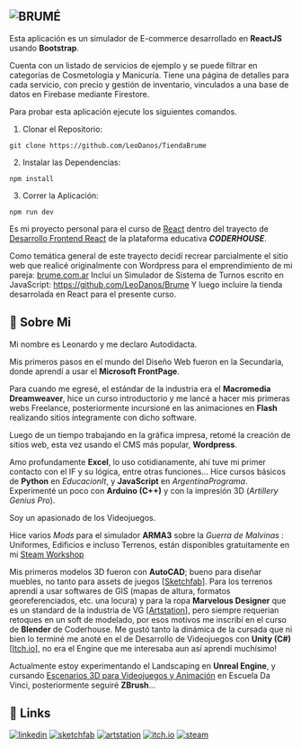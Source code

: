 ## <picture><source media="(prefers-color-scheme: dark)" srcset="https://brume.com.ar/wp-content/uploads/2024/02/brumeB_60.png"><source media="(prefers-color-scheme: light)" srcset="https://brume.com.ar/wp-content/uploads/2024/02/brumeN_60.png"><img alt="BRUMÉ"></picture>

Esta aplicación es un simulador de E-commerce desarrollado en **ReactJS** usando **Bootstrap**.

Cuenta con un listado de servicios de ejemplo y se puede filtrar en categorías de Cosmetología y Manicuría.
Tiene una página de detalles para cada servicio, con precio y gestión de inventario, vinculados a una base de datos en Firebase mediante Firestore.

Para probar esta aplicación ejecute los siguientes comandos.

1. Clonar el Repositorio:

```git clone https://github.com/LeoDanos/TiendaBrume```

2. Instalar las Dependencias:

```npm install```

3. Correr la Aplicación:

```npm run dev```

Es mi proyecto personal para el curso de [React](https://www.coderhouse.com/ar/online/reactjs) dentro del trayecto de [Desarrollo Frontend React](https://www.coderhouse.com/ar/online/carrera-online-desarrollo-frontend) de la plataforma educativa ***CODERHOUSE***. 

Como temática general de este trayecto decidí recrear parcialmente el sitio web que realicé originalmente con Wordpress para el emprendimiento de mi pareja: [brume.com.ar](https://brume.com.ar)
Incluí un Simulador de Sistema de Turnos escrito en JavaScript: https://github.com/LeoDanos/Brume
Y luego incluire la tienda desarrolada en React para el presente curso.

## 🚀 Sobre Mi
Mi nombre es Leonardo y me declaro Autodidacta.

Mis primeros pasos en el mundo del Diseño Web fueron en la Secundaria, donde aprendí a usar el **Microsoft FrontPage**.

Para cuando me egresé, el estándar de la industria era el **Macromedia Dreamweaver**, hice un curso introductorio y me lancé a hacer mis primeras webs Freelance, posteriormente incursioné en las animaciones en **Flash** realizando sitios íntegramente con dicho software.

Luego de un tiempo trabajando en la gráfica impresa, retomé la creación de sitios web, esta vez usando el CMS más popular, **Wordpress**.

Amo profundamente **Excel**, lo uso cotidianamente, ahí tuve mi primer contacto con el IF y su lógica, entre otras funciones... Hice cursos básicos de **Python** en _EducacionIt_, y **JavaScript** en _ArgentinaPrograma_. Experimenté un poco con **Arduino (C++)** y con la impresión 3D (_Artillery Genius Pro_).

Soy un apasionado de los Videojuegos.

Hice varios _Mods_ para el simulador **ARMA3** sobre la _Guerra de Malvinas_ : Uniformes, Edificios e incluso Terrenos, están disponibles gratuitamente en mi [Steam Workshop](https://steamcommunity.com/id/loro_cdm/myworkshopfiles/?appid=107410)

Mis primeros modelos 3D fueron con **AutoCAD**; bueno para diseñar muebles, no tanto para assets de juegos [[Sketchfab](https://sketchfab.com/leodanos)]. Para los terrenos aprendí a usar softwares de GIS (mapas de altura, formatos georeferenciados, etc. una locura) y para la ropa **Marvelous Designer** que es un standard de la industria de VG [[Artstation](https://artstation.com/leodanos)], pero siempre requerian retoques en un soft de modelado, por esos motivos me inscribí en el curso de **Blender** de Coderhouse. Me gustó tanto la dinámica de la cursada que ni bien lo terminé me anoté en el de Desarrollo de Videojuegos con **Unity (C#)** [[Itch.io](https://leodanos.itch.io/luxoo)], no era el Engine que me interesaba aun así aprendí muchísimo!

Actualmente estoy experimentando el Landscaping en **Unreal Engine**, y cursando [Escenarios 3D para Videojuegos y Animación](https://davinci.edu.ar/cursos/adultos/arte-3d-escenarios-para-videojuegos-y-animacion) en Escuela Da Vinci, posteriormente seguiré **ZBrush**...

## 🔗 Links
[![linkedin](https://img.shields.io/badge/linkedin-0A66C2?style=for-the-badge&logo=linkedin&logoColor=white)](https://www.linkedin.com/in/leonardodanos/)
[![sketchfab](https://img.shields.io/badge/sketchfab-%231CAAD9.svg?&style=for-the-badge&logo=sketchfab&logoColor=white)](https://sketchfab.com/leodanos)
[![artstation](https://img.shields.io/badge/artstation-%2313AFF0.svg?&style=for-the-badge&logo=artstation&logoColor=white)](https://artstation.com/leodanos)
[![itch.io](https://img.shields.io/badge/itch.io-%23FA5C5C.svg?&style=for-the-badge&logo=itch.io&logoColor=white)](https://leodanos.itch.io/luxoo)
[![steam](https://img.shields.io/badge/steam-%23000000.svg?&style=for-the-badge&logo=steam&logoColor=white)](https://steamcommunity.com/id/loro_cdm/myworkshopfiles/?appid=107410)
